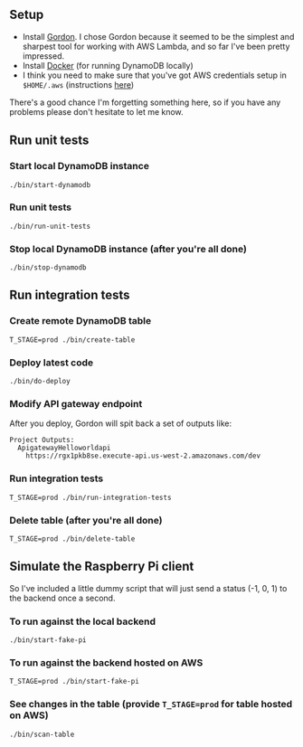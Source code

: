 ## Setup
* Install [Gordon](https://gordon.readthedocs.io/en/latest/index.html). I chose Gordon because it seemed to be the simplest and sharpest tool for working with AWS Lambda, and so far I've been pretty impressed.
* Install [Docker](https://www.docker.com/community-edition) (for running DynamoDB locally)
* I think you need to make sure that you've got AWS credentials setup in `$HOME/.aws` (instructions [here](http://docs.aws.amazon.com/cli/latest/userguide/cli-chap-getting-started.html#cli-config-files))

There's a good chance I'm forgetting something here, so if you have any problems please don't hesitate to let me know.

## Run unit tests
### Start local DynamoDB instance
`./bin/start-dynamodb`

### Run unit tests
`./bin/run-unit-tests`

### Stop local DynamoDB instance (after you're all done)
`./bin/stop-dynamodb`



## Run integration tests
### Create remote DynamoDB table
`T_STAGE=prod ./bin/create-table`

### Deploy latest code
`./bin/do-deploy`

### Modify API gateway endpoint
After you deploy, Gordon will spit back a set of outputs like:
```
Project Outputs:
  ApigatewayHelloworldapi
    https://rgx1pkb8se.execute-api.us-west-2.amazonaws.com/dev
```

### Run integration tests
`T_STAGE=prod ./bin/run-integration-tests`

### Delete table (after you're all done)
`T_STAGE=prod ./bin/delete-table`


## Simulate the Raspberry Pi client

So I've included a little dummy script that will just send a status (-1, 0, 1) to the backend once a second.

### To run against the local backend
`./bin/start-fake-pi`

### To run against the backend hosted on AWS
`T_STAGE=prod ./bin/start-fake-pi`

### See changes in the table (provide `T_STAGE=prod` for table hosted on AWS)
`./bin/scan-table`
